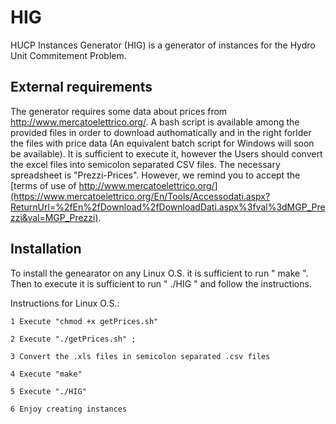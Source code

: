 # HIG
 HUCP Instances Generator (HIG) is a generator of instances for the Hydro Unit Commitement Problem.

## External requirements
The generator requires some data about prices from 
http://www.mercatoelettrico.org/.
A bash script is available among the provided files in order to download 
authomatically 
and in the right forlder the files with price data (An equivalent batch script 
for Windows will soon be available). It is sufficient to execute it, however 
the Users should convert the excel files into semicolon separated CSV files.
The necessary spreadsheet is "Prezzi-Prices". However, we remind you to accept the [terms of use of http://www.mercatoelettrico.org/](https://www.mercatoelettrico.org/En/Tools/Accessodati.aspx?ReturnUrl=%2fEn%2fDownload%2fDownloadDati.aspx%3fval%3dMGP_Prezzi&val=MGP_Prezzi).

## Installation
To install the genearator on any Linux O.S. it is sufficient to run " make ".
Then to execute it is sufficient to run " ./HIG " and follow the instructions.

Instructions for Linux O.S.:

	1 Execute "chmod +x getPrices.sh"
	
	2 Execute "./getPrices.sh" ;
	
	3 Convert the .xls files in semicolon separated .csv files
	
	4 Execute "make"
	
	5 Execute "./HIG"
	
	6 Enjoy creating instances
